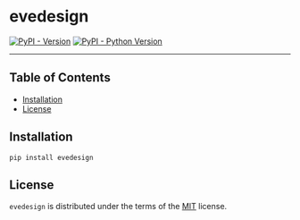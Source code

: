 # evedesign

[![PyPI - Version](https://img.shields.io/pypi/v/evedesign.svg)](https://pypi.org/project/evedesign)
[![PyPI - Python Version](https://img.shields.io/pypi/pyversions/evedesign.svg)](https://pypi.org/project/evedesign)

-----

## Table of Contents

- [Installation](#installation)
- [License](#license)

## Installation

```console
pip install evedesign
```

## License

`evedesign` is distributed under the terms of the [MIT](https://spdx.org/licenses/MIT.html) license.
